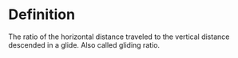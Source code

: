 # Definition

The ratio of the horizontal distance traveled to the vertical distance
descended in a glide. Also called gliding ratio.
